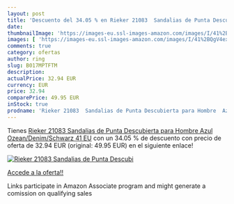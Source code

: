 ```yaml
---
layout: post
title: 'Descuento del 34.05 % en Rieker 21083  Sandalias de Punta Descubi'
date: 
thumbnailImage: 'https://images-eu.ssl-images-amazon.com/images/I/41%2BQgV4exuL._SL200_.jpg'
images: [ 'https://images-eu.ssl-images-amazon.com/images/I/41%2BQgV4exuL._SL200_.jpg' ]
comments: true
category: ofertas
author: ring
slug: B017MPTFTM
description:
actualPrice: 32.94 EUR
currency: EUR
price: 32.94
comparePrice: 49.95 EUR
inStock: true
prodname: 'Rieker 21083  Sandalias de Punta Descubierta para Hombre  Azul  Ozean/Denim/Schwarz   41 EU'
---
```


Tienes [Rieker 21083  Sandalias de Punta Descubierta para Hombre  Azul  Ozean/Denim/Schwarz   41 EU](https://www.amazon.es/dp/B017MPTFTM/?tag=tolees-21) con un 34.05 % de descuento con precio de oferta de 32.94 EUR (original: 49.95 EUR) en el siguiente enlace!

[![Rieker 21083  Sandalias de Punta Descubi](https://images-eu.ssl-images-amazon.com/images/I/41%2BQgV4exuL._SL200_.jpg)](https://www.amazon.es/dp/B017MPTFTM/?tag=tolees-21)

[Accede a la oferta!!](https://www.amazon.es/dp/B017MPTFTM/?tag=tolees-21)

Links participate in Amazon Associate program and might generate a comission on qualifying sales


